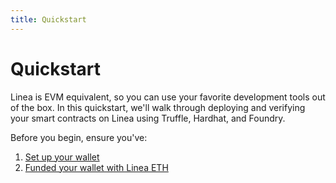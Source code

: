 ```yaml
---
title: Quickstart
---
```


# Quickstart

Linea is EVM equivalent, so you can use your favorite development tools out of the box. In this quickstart, we'll walk through deploying and verifying your smart contracts on Linea using Truffle, Hardhat, and Foundry.

Before you begin, ensure you've:

1. [Set up your wallet](../../use-linea/set-up-your-wallet.md)
1. [Funded your wallet with Linea ETH](../../use-linea/fund.md#get-test-eth-on-linea)
